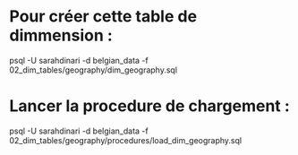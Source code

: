 # Pour créer cette table de dimmension :

psql -U sarahdinari -d belgian_data -f 02_dim_tables/geography/dim_geography.sql

# Lancer la procedure de chargement :
psql -U sarahdinari -d belgian_data -f 02_dim_tables/geography/procedures/load_dim_geography.sql